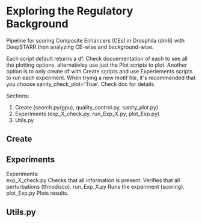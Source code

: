 # Exploring the Regulatory Background

Pipeline for scoring Composite Enhancers (CEs) in Drosphila (dm6) with DeepSTARR then analyzing CE-wise and background-wise.

Each script default returns a df. Check docuementation of each to see all the plotting options, alternativley use just the Plot scripts to plot. Another option is to only create df with Create scripts and use Experiements scripts to run each experiment. When trying a new motif file, it's recommended that you choose sanity_check_plot='True'. Check doc for details. 

Sections:
  1) Create (search.py(gpu), quality_control.py, sanity_plot.py)
  2) Experiments (exp_X_check.py, run_Exp_X.py, plot_Exp.py)
  3) Utils.py

  
## Create

## Experiments
Experiments:	
  exp_X_check.py
    Checks that all information is present. Verifies that all perturbations (tfmodisco).
  run_Exp_X.py
    Runs the experiment (scoring).
  plot_Exp.py
    Plots results.


    
## Utils.py



